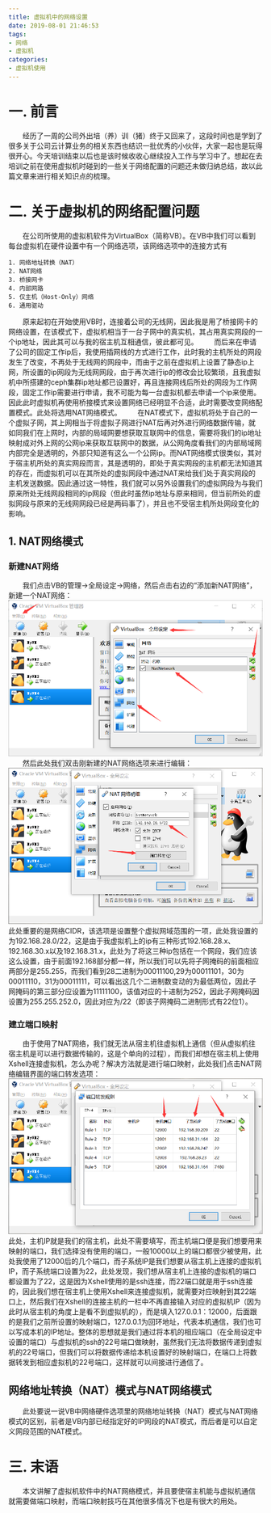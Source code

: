 ```yaml
---
title: 虚拟机中的网络设置
date: 2019-08-01 21:46:53
tags:
- 网络
- 虚拟机
categories:
- 虚拟机使用
---
```


# 一. 前言

&emsp;&emsp;经历了一周的公司外出培（养）训（猪）终于又回来了，这段时间也是学到了很多关于公司云计算业务的相关东西也结识一批优秀的小伙伴，大家一起也是玩得很开心。今天培训结束以后也是该时候收收心继续投入工作与学习中了。想起在去培训之前在使用虚拟机时碰到的一些关于网络配置的问题还未做归纳总结，故以此篇文章来进行相关知识点的梳理。

# 二. 关于虚拟机的网络配置问题

&emsp;&emsp;在公司所使用的虚拟机软件为VirtualBox（简称VB）。在VB中我们可以看到每台虚拟机在硬件设置中有一个网络选项，该网络选项中的连接方式有
```
1. 网络地址转换（NAT）
2. NAT网络
3. 桥接网卡
4. 内部网路
5. 仅主机（Host-Only）网络
6. 通用驱动
```
&emsp;&emsp;原来起初在开始使用VB时，连接着公司的无线网，因此我是用了桥接网卡的网络设置，在该模式下，虚拟机相当于一台子网中的真实机，其占用真实网段的一个ip地址，因此其可以与我的宿主机互相通信，彼此都可见。
&emsp;&emsp;而后来在申请了公司的固定工作ip后，我使用插网线的方式进行工作，此时我的主机所处的网段发生了改变，不再处于无线网的网段中，而由于之前在虚拟机上设置了静态ip上网，所设置的ip网段为无线网网段，由于再次进行ip的修改会比较繁琐，且我虚拟机中所搭建的ceph集群ip地址都已设置好，再且连接网线后所处的网段为工作网段，固定工作ip需要进行申请，我不可能为每一台虚拟机都去申请一个ip来使用。因此此时虚拟机再使用桥接模式来设置网络已经明显不合适，此时需要改变网络配置模式。此处将选用NAT网络模式。
&emsp;&emsp;在NAT模式下，虚拟机将处于自己的一个虚拟子网，其上网相当于将虚拟子网进行NAT后再对外进行网络数据传输，就如同我们在上网时，内部的局域网要想获取互联网中的信息，需要将我们的ip地址映射成对外上网的公网ip来获取互联网中的数据，从公网角度看我们的内部局域网内部完全是透明的，外部只知道有这么一个公网ip。而NAT网络模式很类似，其对于宿主机所处的真实网段而言，其是透明的，即处于真实网段的主机都无法知道其的存在，而虚拟机可以在其所处的虚拟网段中通过NAT来给我们处于真实网段的主机发送数据。因此通过这一特性，我们就可以另外设置我们的虚拟网段为与我们原来所处无线网段相同的ip网段（但此时虽然ip地址与原来相同，但当前所处的虚拟网段与原来的无线网网段已经是两码事了），并且也不受宿主机所处网段变化的影响。

## 1. NAT网络模式

### 新建NAT网络
&emsp;&emsp;我们点击VB的管理->全局设定->网络，然后点击右边的“添加新NAT网络”，新建一个NAT网络：
![](/images/VmwareNetWork/1.png)
&emsp;&emsp;然后此处我们双击刚新建的NAT网络选项来进行编辑：
![](/images/VmwareNetWork/2.png)
此处重要的是网络CIDR，该选项是设置整个虚拟网域范围的一项，此处我设置的为192.168.28.0/22，这是由于我虚拟机上的ip有三种形式192.168.28.x、192.168.30.x以及192.168.31.x，此处为了将这三种ip包括在一个网段，我们应该这么设置，由于前面192.168部分都一样，所以我们可以先将子网掩码的前面相应两部分是255.255，而我们看到28二进制为00011100,29为00011101，30为00011110，31为00011111，可以看出这几个二进制数变动的为最低两位，因此子网掩码的第三部分应设置为11111100，该值对应的十进制为252，因此子网掩码因设置为255.255.252.0，因此对应为/22（即该子网掩码二进制形式有22位1）。

### 建立端口映射
&emsp;&emsp;由于使用了NAT网络，我们就无法从宿主机往虚拟机上通信（但从虚拟机往宿主机是可以进行数据传输的，这是个单向的过程），而我们却想在宿主机上使用Xshell连接虚拟机，怎么办呢？解决方法就是进行端口映射，此处我们点击NAT网络编辑界面的端口转发选项：
![](/images/VmwareNetWork/3.png)
此处，主机IP就是我们的宿主机，此处不需要填写，而主机端口便是我们想要用来映射的端口，我们选择没有使用的端口，一般10000以上的端口都很少被使用，此处我使用了12000后的几个端口，而子系统IP是我们想要从宿主机上连接的虚拟机IP，而子系统端口设置为22，此处发现，我们想从宿主机上连接的虚拟机的端口都设置为了22，这是因为Xshell使用的是ssh连接，而22端口就是用于ssh连接的，因此我们想在宿主机上使用Xshell来连接虚拟机，就需要对应映射到其22端口上，然后我们在Xshell的连接主机的一栏中不再直接输入对应的虚拟机IP（因为此时从宿主机的角度上是看不到虚拟机的），而是填入127.0.0.1：12000，后面跟的是我们之前所设置的映射端口，127.0.0.1为回环地址，代表本机通信，我们也可以写成本机的IP地址。整体的思想就是我们通过将本机的相应端口（在全局设定中设置的端口）与虚拟机的ssh的22号端口做映射，虽然我们无法将数据传递到虚拟机的22号端口，但我们可以将数据传递给本机设置好的映射端口，在端口上将数据转发到相应虚拟机的22号端口，这样就可以间接进行通信了。

## 网络地址转换（NAT）模式与NAT网络模式
&emsp;&emsp;此处要说一说VB中网络硬件选项里的网络地址转换（NAT）模式与NAT网络模式的区别，前者是VB内部已经指定好的IP网段的NAT模式，而后者是可以自定义网段范围的NAT模式。

# 三. 末语
&emsp;&emsp;本文讲解了虚拟机软件中的NAT网络模式，并且要使宿主机能与虚拟机通信就需要做端口映射，而端口映射技巧在其他很多情况下也是有很大的用处。